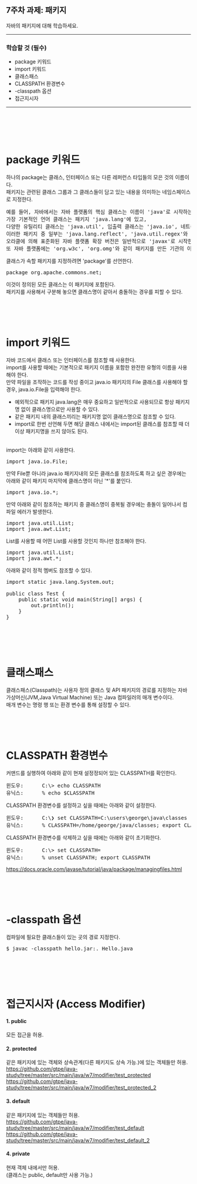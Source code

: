 <br/>

## 7주차 과제: 패키지  
자바의 패키지에 대해 학습하세요.
*** 
### 학습할 것 (필수)
- package 키워드
- import 키워드
- 클래스패스
- CLASSPATH 환경변수
- -classpath 옵션
- 접근지시자
***
<br/><br/><br/><br/>

# package 키워드
하나의 package는 클래스, 인터페이스 또는 다른 레퍼런스 타입들의 모은 것의 이름이다. <br/>
패키지는 관련된 클래스 그룹과 그 클래스들이 담고 있는 내용을 의미하는 네임스페이스로 지정한다.<br/>
<pre>
예를 들어, 자바에서는 자바 플랫폼의 핵심 클래스는 이름이 'java'로 시작하는 패키지에 있다.
가장 기본적인 언어 클래스는 패키지 'java.lang'에 있고,
다양한 유틸리티 클래스는 'java.util', 입출력 클래스는 'java.io', 네트워킹 클래스는 'java.net'에 있다. 
이러한 패키지 중 일부는 'java.lang.reflect', 'java.util.regex'와 같이 하위 패키지를 포함한다.
오라클에 의해 표준화된 자바 플랫폼 확장 버전은 일반적으로 'javax'로 시작한다.
또 자바 플랫폼에는 'org.w3c', 'org.omg'와 같이 패키지를 만든 기관의 이름을 따서 지어진 패키지도 있다.
</pre>
클래스가 속할 패키지를 지정하려면 'package'를 선언한다.
<pre>
package org.apache.commons.net;
</pre>
이것이 정의된 모든 클래스는 이 패키지에 포함된다. <br/>
패키지를 사용해서 구분해 놓으면 클래스명이 같아서 충돌하는 경우를 피할 수 있다. <br/>
<br/><br/><br/><br/>

# import 키워드
자바 코드에서 클래스 또는 인터페이스를 참조할 때 사용한다.<br/>
import를 사용할 때에는 기본적으로 패키지 이름을 포함한 완전한 유형의 이름을 사용해야 한다. <br/>
만약 파일을 조작하는 코드를 작성 중이고 java.io 패키지의 File 클래스를 사용해야 할 경우, java.io.File을 입력해야 한다. <br/>
- 예외적으로 패키지 java.lang은 매우 중요하고 일반적으로 사용되므로 항상 패키지명 없이 클래스명으로만 사용할 수 있다.<br/>
- 같은 패키지 내의 클래스끼리는 패키지명 없이 클래스명으로 참조할 수 있다. <br/>
- import로 한번 선언해 두면 해당 클래스 내에서는 import된 클래스를 참조할 때 더이상 패키지명을 쓰지 않아도 된다.<br/><br/>

import는 아래와 같이 사용한다.
<pre>
import java.io.File;
</pre>

만약 File뿐 아니라 java.io 패키지내의 모든 클래스를 참조하도록 하고 싶은 경우에는<br/>
아래와 같이 패키지 마지막에 클래스명이 아닌 '*'를 붙인다.<br/>
<pre>
import java.io.*;
</pre>

만약 아래와 같이 참조하는 패키지 중 클래스명이 중복될 경우에는 충돌이 일어나서 컴파일 에러가 발생한다. <br/>
<pre>
import java.util.List;
import java.awt.List;
</pre>

List를 사용할 때 어떤 List를 사용할 것인지 하나만 참조해야 한다.<br/>
<pre>
import java.util.List;
import java.awt.*;
</pre>

아래와 같이 정적 멤버도 참조할 수 있다.
<pre>
import static java.lang.System.out;

public class Test {
    public static void main(String[] args) {
        out.println();
    }
}
</pre>
<br/><br/><br/><br/>

# 클래스패스
클래스패스(Classpath)는 사용자 정의 클래스 및 API 패키지의 경로를 지정하는 자바가상머신(JVM,Java Virtual Machine) 또는 Java 컴파일러의 매개 변수이다. <br/>
매개 변수는 명령 행 또는 환경 변수를 통해 설정할 수 있다.<br/>
<br/><br/><br/><br/>

# CLASSPATH 환경변수
커맨드를 실행하여 아래와 같이 현재 설정정되어 있는 CLASSPATH를 확인한다. 
<pre>
윈도우:      C:\> echo CLASSPATH
유닉스:      % echo $CLASSPATH
</pre>

CLASSPATH 환경변수를 설정하고 싶을 때에는 아래와 같이 설정한다.
<pre>
윈도우:      C:\❯ set CLASSPATH=C:\users\george\java\classes
유닉스:      % CLASSPATH=/home/george/java/classes; export CLASSPATH
</pre>

CLASSPATH 환경변수를 삭제하고 싶을 때에는 아래와 같이 초기화한다. 
<pre>
윈도우:      C:\> set CLASSPATH=
유닉스:      % unset CLASSPATH; export CLASSPATH
</pre>
https://docs.oracle.com/javase/tutorial/java/package/managingfiles.html <br/>
<br/><br/><br/><br/>

# -classpath 옵션
컴파일에 필요한 클래스들이 있는 곳의 경로 지정한다.
<pre>
$ javac -classpath hello.jar:. Hello.java 
</pre>
<br/><br/><br/><br/>

# 접근지시자 (Access Modifier)

#### 1. public
모든 접근을 허용.<br/>

#### 2. protected
같은 패키지에 있는 객체와 상속관계(다른 패키지도 상속 가능.)에 있는 객체들만 허용.<br/>
https://github.com/gtpe/java-study/tree/master/src/main/java/w7/modifier/test_protected <br/>
https://github.com/gtpe/java-study/tree/master/src/main/java/w7/modifier/test_protected_2 <br/>

#### 3. default
같은 패키지에 있는 객체들만 허용.<br/>
https://github.com/gtpe/java-study/tree/master/src/main/java/w7/modifier/test_default <br/>
https://github.com/gtpe/java-study/tree/master/src/main/java/w7/modifier/test_default_2 <br/>

#### 4. private
현재 객체 내에서만 허용.<br/>
(클래스는 public, default만 사용 가능.)<br/>
<br/><br/><br/><br/>

